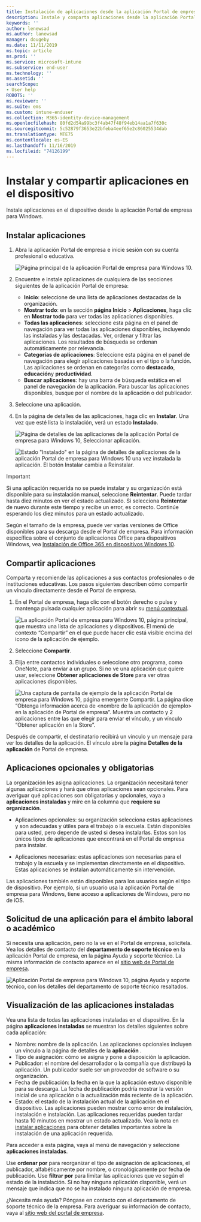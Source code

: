 ```yaml
---
title: Instalación de aplicaciones desde la aplicación Portal de empresa de Intune para Windows
description: Instale y comparta aplicaciones desde la aplicación Portal de empresa para Windows
keywords: ''
author: lenewsad
ms.author: lanewsad
manager: dougeby
ms.date: 11/11/2019
ms.topic: article
ms.prod: ''
ms.service: microsoft-intune
ms.subservice: end-user
ms.technology: ''
ms.assetid: ''
searchScope:
- User help
ROBOTS: ''
ms.reviewer: ''
ms.suite: ems
ms.custom: intune-enduser
ms.collection: M365-identity-device-management
ms.openlocfilehash: 80fd2d54a99bc3f4ab47f48f94eb14aa1a7f630c
ms.sourcegitcommit: 5c52879f3653e22bfeba4eef65e2c86025534dab
ms.translationtype: MTE75
ms.contentlocale: es-ES
ms.lasthandoff: 11/16/2019
ms.locfileid: "74126199"
---
```

# <a name="install-and-share-apps-on-your-device"></a>Instalar y compartir aplicaciones en el dispositivo

Instale aplicaciones en el dispositivo desde la aplicación Portal de empresa para Windows.

## <a name="install-apps"></a>Instalar aplicaciones

1. Abra la aplicación Portal de empresa e inicie sesión con su cuenta profesional o educativa.  

    ![Página principal de la aplicación Portal de empresa para Windows 10.](./media/RS1_AppDetailsPage_Installed_03.png)
2. Encuentre e instale aplicaciones de cualquiera de las secciones siguientes de la aplicación Portal de empresa:  

    * **Inicio**: seleccione de una lista de aplicaciones destacadas de la organización.  
    * **Mostrar todo**: en la sección **página Inicio** > **Aplicaciones**, haga clic en **Mostrar todo** para ver todas las aplicaciones disponibles.  
    * **Todas las aplicaciones**: seleccione esta página en el panel de navegación para ver todas las aplicaciones disponibles, incluyendo las instaladas y las destacadas. Ver, ordenar y filtrar las aplicaciones. Los resultados de búsqueda se ordenan automáticamente por relevancia.  
    * **Categorías de aplicaciones**: Seleccione esta página en el panel de navegación para elegir aplicaciones basadas en el tipo o la función. Las aplicaciones se ordenan en categorías como **destacado**, **educación**y **productividad**.  
    * **Buscar aplicaciones**: hay una barra de búsqueda estática en el panel de navegación de la aplicación. Para buscar las aplicaciones disponibles, busque por el nombre de la aplicación o del publicador.  

3. Seleccione una aplicación.   
4. En la página de detalles de las aplicaciones, haga clic en **Instalar**. Una vez que esté lista la instalación, verá un estado **Instalado**.  

    ![Página de detalles de las aplicaciones de la aplicación Portal de empresa para Windows 10, Seleccionar aplicación.](./media/RS1_AppDetailsPage_Installed_02.png)  
    
    ![Estado "Instalado" en la página de detalles de aplicaciones de la aplicación Portal de empresa para Windows 10 una vez instalada la aplicación. El botón Instalar cambia a Reinstalar.](./media/RS1_AppDetailsPage_Installed_01.png)    

> [!IMPORTANT]
> Si una aplicación requerida no se puede instalar y su organización está disponible para su instalación manual, seleccione **Reintentar**. Puede tardar hasta diez minutos en ver el estado actualizado. Si selecciona **Reintentar** de nuevo durante este tiempo y recibe un error, es correcto. Continúe esperando los diez minutos para un estado actualizado.   

Según el tamaño de la empresa, puede ver varias versiones de Office disponibles para su descarga desde el Portal de empresa. Para información específica sobre el conjunto de aplicaciones Office para dispositivos Windows, vea [Instalación de Office 365 en dispositivos Windows 10](./install-office-windows.md).

## <a name="share-apps"></a>Compartir aplicaciones  
Comparta y recomiende las aplicaciones a sus contactos profesionales o de instituciones educativas. Los pasos siguientes describen cómo compartir un vínculo directamente desde el Portal de empresa.

1. En el Portal de empresa, haga clic con el botón derecho o pulse y mantenga pulsada cualquier aplicación para abrir su [menú contextual](https://docs.microsoft.com//windows/uwp/design/controls-and-patterns/menus).  

    ![La aplicación Portal de empresa para Windows 10, página principal, que muestra una lista de aplicaciones y dispositivos. El menú de contexto “Compartir” en el que puede hacer clic está visible encima del icono de la aplicación de ejemplo. ](./media/1808_ShareContext_CP_Windows.png)  

2. Seleccione **Compartir**.
3. Elija entre contactos individuales o seleccione otro programa, como OneNote, para enviar a un grupo. Si no ve una aplicación que quiere usar, seleccione **Obtener aplicaciones de Store** para ver otras aplicaciones disponibles.  

    ![Una captura de pantalla de ejemplo de la aplicación Portal de empresa para Windows 10, página emergente Compartir. La página dice “Obtenga información acerca de <nombre de la aplicación de ejemplo> en la aplicación de Portal de empresa”. Muestra un contacto y 2 aplicaciones entre las que elegir para enviar el vínculo, y un vínculo “Obtener aplicación en la Store”. ](./media/1808_ShareApps_CP_Windows.png) 

Después de compartir, el destinatario recibirá un vínculo y un mensaje para ver los detalles de la aplicación. El vínculo abre la página **Detalles de la aplicación** de Portal de empresa. 

## <a name="optional-and-required-apps"></a>Aplicaciones opcionales y obligatorias
La organización les asigna aplicaciones. La organización necesitará tener algunas aplicaciones y hará que otras aplicaciones sean opcionales. Para averiguar qué aplicaciones son obligatorias y opcionales, vaya a **aplicaciones instaladas** y mire en la columna que **requiere su organización**.  

* Aplicaciones opcionales: su organización selecciona estas aplicaciones y son adecuadas y útiles para el trabajo o la escuela. Están disponibles para usted, pero depende de usted si desea instalarlas. Estos son los únicos tipos de aplicaciones que encontrará en el Portal de empresa para instalar. 

* Aplicaciones necesarias: estas aplicaciones son necesarias para el trabajo y la escuela y se implementan directamente en el dispositivo. Estas aplicaciones se instalan automáticamente sin intervención. 

Las aplicaciones también están disponibles para los usuarios según el tipo de dispositivo. Por ejemplo, si un usuario usa la aplicación Portal de empresa para Windows, tiene acceso a aplicaciones de Windows, pero no de iOS.

## <a name="request-an-app-for-work-or-school"></a>Solicitud de una aplicación para el ámbito laboral o académico  
Si necesita una aplicación, pero no la ve en el Portal de empresa, solicítela. Vea los detalles de contacto del **departamento de soporte técnico** en la aplicación Portal de empresa, en la página Ayuda y soporte técnico. La misma información de contacto aparece en el [sitio web de Portal de empresa](https://go.microsoft.com/fwlink/?linkid=2010980).    

  ![Aplicación Portal de empresa para Windows 10, página Ayuda y soporte técnico, con los detalles del departamento de soporte técnico resaltados. ](./media/1812_UCP_Help_Support_helpdesk.png)  

## <a name="view-installed-apps"></a>Visualización de las aplicaciones instaladas  
Vea una lista de todas las aplicaciones instaladas en el dispositivo. En la página **aplicaciones instaladas** se muestran los detalles siguientes sobre cada aplicación:

* Nombre: nombre de la aplicación. Las aplicaciones opcionales incluyen un vínculo a la página de detalles de la **aplicación** .
* Tipo de asignación: cómo se asigna y pone a disposición la aplicación. 
* Publicador: el nombre del desarrollador o la compañía que distribuyó la aplicación. Un publicador suele ser un proveedor de software o su organización.  
* Fecha de publicación: la fecha en la que la aplicación estuvo disponible para su descarga. La fecha de publicación podría mostrar la versión inicial de una aplicación o la actualización más reciente de la aplicación.
* Estado: el estado de la instalación actual de la aplicación en el dispositivo. Las aplicaciones pueden mostrar como error de instalación, instalación e instalación. Las aplicaciones requeridas pueden tardar hasta 10 minutos en mostrar un estado actualizado. Vea la nota en [instalar aplicaciones](#install-apps) para obtener detalles importantes sobre la instalación de una aplicación requerida. 

Para acceder a esta página, vaya al menú de navegación y seleccione **aplicaciones instaladas**.  


Use **ordenar por** para reorganizar el tipo de asignación de aplicaciones, el publicador, alfabéticamente por nombre, o cronológicamente por fecha de publicación. Use **filtrar por** para limitar las aplicaciones que ve según el estado de la instalación.  Si no hay ninguna aplicación disponible, verá un mensaje que indica que no se ha instalado ninguna aplicación de empresa.  

¿Necesita más ayuda? Póngase en contacto con el departamento de soporte técnico de la empresa. Para averiguar su información de contacto, vaya al [sitio web del portal de empresa](https://go.microsoft.com/fwlink/?linkid=2010980).  

